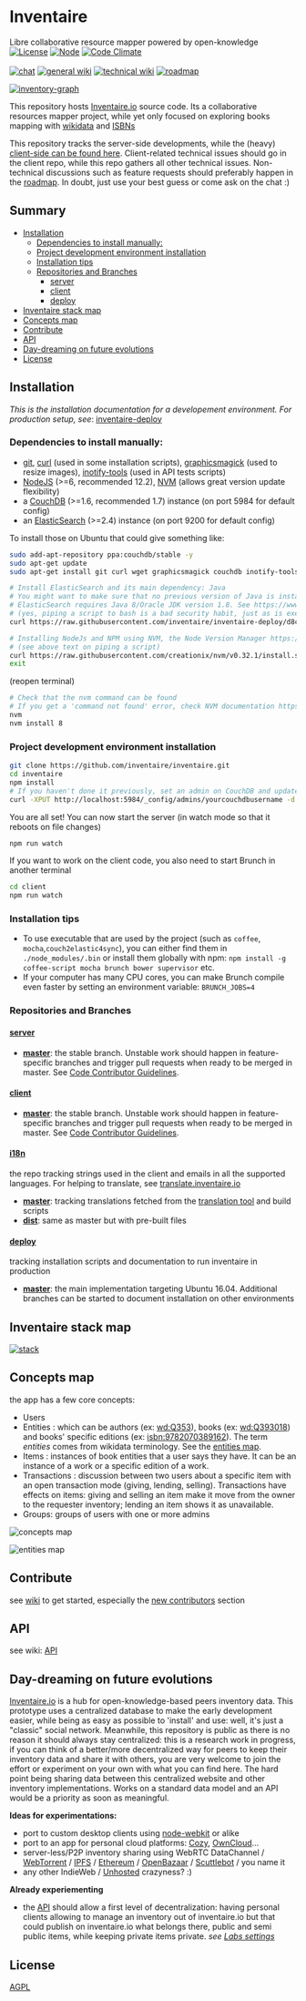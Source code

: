 # Inventaire

Libre collaborative resource mapper powered by open-knowledge<br>
[![License](https://img.shields.io/badge/license-AGPL3-blue.svg)](http://www.gnu.org/licenses/agpl-3.0.html)
[![Node](https://img.shields.io/badge/node->=v4-brightgreen.svg)](http://nodejs.org)
[![Code Climate](https://codeclimate.com/github/inventaire/inventaire/badges/gpa.svg)](https://codeclimate.com/github/inventaire/inventaire)<br>
<br>
[![chat](https://img.shields.io/badge/chat-%23inventaire-ffd402.svg)](https://riot.im/app/#/room/#freenode_#inventaire:matrix.org)
[![general wiki](https://img.shields.io/badge/wiki-general-319cc2.svg)](https://wiki.inventaire.io)
[![technical wiki](https://img.shields.io/badge/wiki-technical-222222.svg)](http://github.com/inventaire/inventaire/wiki/)
[![roadmap](https://img.shields.io/badge/roadmap-contributive-4eba76.svg)](http://roadmap.inventaire.io)

[![inventory-graph](https://user-images.githubusercontent.com/1596934/35507755-1a159b62-04ee-11e8-8391-5808223caa51.png)](https://inventaire.io)

This repository hosts [Inventaire.io](https://inventaire.io) source code. Its a collaborative resources mapper project, while yet only focused on exploring books mapping with [wikidata](https://wikidata.org/) and [ISBNs](https://en.wikipedia.org/wiki/International_Standard_Book_Number)

This repository tracks the server-side developments, while the (heavy) [client-side can be found here](https://github.com/inventaire/inventaire-client). Client-related technical issues should go in the client repo, while this repo gathers all other technical issues. Non-technical discussions such as feature requests should preferably happen in the [roadmap](http://roadmap.inventaire.io). In doubt, just use your best guess or come ask on the chat :)

## Summary
<!-- START doctoc generated TOC please keep comment here to allow auto update -->
<!-- DON'T EDIT THIS SECTION, INSTEAD RE-RUN doctoc TO UPDATE -->


- [Installation](#installation)
  - [Dependencies to install manually:](#dependencies-to-install-manually)
  - [Project development environment installation](#project-development-environment-installation)
  - [Installation tips](#installation-tips)
  - [Repositories and Branches](#repositories-and-branches)
    - [server](#server)
    - [client](#client)
    - [deploy](#deploy)
- [Inventaire stack map](#inventaire-stack-map)
- [Concepts map](#concepts-map)
- [Contribute](#contribute)
- [API](#api)
- [Day-dreaming on future evolutions](#day-dreaming-on-future-evolutions)
- [License](#license)

<!-- END doctoc generated TOC please keep comment here to allow auto update -->

## Installation

*This is the installation documentation for a developement environment. For production setup, see*: [inventaire-deploy](https://github.com/inventaire/inventaire-deploy)

### Dependencies to install manually:
- [git](https://git-scm.com/), [curl](http://curl.haxx.se) (used in some installation scripts), [graphicsmagick](www.graphicsmagick.org/README.html) (used to resize images), [inotify-tools](https://github.com/rvoicilas/inotify-tools) (used in API tests scripts)
- [NodeJS](http://nodejs.org/) (>=6, recommended 12.2), [NVM](https://github.com/creationix/nvm) (allows great version update flexibility)
- a [CouchDB](http://couchdb.apache.org/) (>=1.6, recommended 1.7) instance (on port 5984 for default config)
- an [ElasticSearch](https://www.elastic.co/fr/products/elasticsearch) (>=2.4) instance (on port 9200 for default config)

To install those on Ubuntu that could give something like:
```sh
sudo add-apt-repository ppa:couchdb/stable -y
sudo apt-get update
sudo apt-get install git curl wget graphicsmagick couchdb inotify-tools

# Install ElasticSearch and its main dependency: Java
# You might want to make sure that no previous version of Java is installed first as it might trigger version issues:
# ElasticSearch requires Java 8/Oracle JDK version 1.8. See https://www.elastic.co/guide/en/elasticsearch/reference/current/_installation.html
# (yes, piping a script to bash is a bad security habit, just as is executing anything on your machine coming from the wild and internet without checking what it does, but we trust this source. For the sake of good practices, you may want to read the script first though ;) )
curl https://raw.githubusercontent.com/inventaire/inventaire-deploy/d8c8bee46c241ceca0ddf3d9c319d84bfb0734d9/install_elasticsearch | bash

# Installing NodeJs and NPM using NVM, the Node Version Manager https://github.com/creationix/nvm
# (see above text on piping a script)
curl https://raw.githubusercontent.com/creationix/nvm/v0.32.1/install.sh | bash
exit
```
(reopen terminal)
```sh
# Check that the nvm command can be found
# If you get a 'command not found' error, check NVM documentation https://github.com/creationix/nvm#installation
nvm
nvm install 8
```

### Project development environment installation
```sh
git clone https://github.com/inventaire/inventaire.git
cd inventaire
npm install
# If you haven't done it previously, set an admin on CouchDB and update ./config/local.coffee accordingly
curl -XPUT http://localhost:5984/_config/admins/yourcouchdbusername -d '"'yourcouchdbpassword'"'
```
You are all set! You can now start the server (in watch mode so that it reboots on file changes)
```sh
npm run watch
```
If you want to work on the client code, you also need to start Brunch in another terminal
```sh
cd client
npm run watch
```

### Installation tips
* To use executable that are used by the project (such as `coffee`, `mocha`,`couch2elastic4sync`), you can either find them in `./node_modules/.bin` or install them globally with npm: `npm install -g coffee-script mocha brunch bower supervisor` etc.
* If your computer has many CPU cores, you can make Brunch compile even faster by setting an environment variable: `BRUNCH_JOBS=4`

### Repositories and Branches

#### [server](http://github.com/inventaire/inventaire)
- [**master**](http://github.com/inventaire/inventaire/tree/master): the stable branch. Unstable work should happen in feature-specific branches and trigger pull requests when ready to be merged in master. See [Code Contributor Guidelines](https://github.com/inventaire/inventaire/wiki/Code-Contributor-Guidelines).

#### [client](http://github.com/inventaire/inventaire-client)
- [**master**](http://github.com/inventaire/inventaire-client/tree/master): the stable branch. Unstable work should happen in feature-specific branches and trigger pull requests when ready to be merged in master. See [Code Contributor Guidelines](https://github.com/inventaire/inventaire/wiki/Code-Contributor-Guidelines).

#### [i18n](http://github.com/inventaire/inventaire-i18n)
the repo tracking strings used in the client and emails in all the supported languages. For helping to translate, see [translate.inventaire.io](http://translate.inventaire.io)
- [**master**](http://github.com/inventaire/inventaire-i18n/tree/master): tracking translations fetched from the [translation tool](http://translate.inventaire.io) and build scripts
- [**dist**](http://github.com/inventaire/inventaire-i18n/tree/dist): same as master but with pre-built files

#### [deploy](http://github.com/inventaire/deploy)
tracking installation scripts and documentation to run inventaire in production
- [**master**](http://github.com/inventaire/inventaire-deploy/tree/master): the main implementation targeting Ubuntu 16.04. Additional branches can be started to document installation on other environments

## Inventaire stack map
[![stack](https://raw.githubusercontent.com/inventaire/stack/master/snapshots/stack-from-server.png)](https://inventaire.github.io/stack/)

## Concepts map
the app has a few core concepts:
- Users
- Entities : which can be authors (ex: [wd:Q353](https://inventaire.io/entity/wd:Q535)), books (ex: [wd:Q393018](https://inventaire.io/entity/wd:Q393018)) and books' specific editions (ex: [isbn:9782070389162](https://inventaire.io/entity/isbn:9782070389162)). The term *entities* comes from wikidata terminology. See the [entities map](https://inventaire.github.io/entities-map/).
- Items : instances of book entities that a user says they have. It can be an instance of a work or a specific edition of a work.
- Transactions : discussion between two users about a specific item with an open transaction mode (giving, lending, selling). Transactions have effects on items: giving and selling an item make it move from the owner to the requester inventory; lending an item shows it as unavailable.
- Groups: groups of users with one or more admins

![concepts map](https://raw.githubusercontent.com/inventaire/inventaire/master/docs/visualizations/concepts.jpg)

![entities map](https://raw.githubusercontent.com/inventaire/entities-map/master/screenshots/entities-map-2.png)

## Contribute
see [wiki](https://github.com/inventaire/inventaire/wiki) to get started, especially the [new contributors](https://github.com/inventaire/inventaire/wiki#new-contributors) section


## API
see wiki: [API](https://github.com/inventaire/inventaire/wiki/API)

## Day-dreaming on future evolutions

[Inventaire.io](https://inventaire.io) is a hub for open-knowledge-based peers inventory data. This prototype uses a centralized database to make the early development easier, while being as easy as possible to 'install' and use: well, it's just a "classic" social network. Meanwhile, this repository is public as there is no reason it should always stay centralized: this is a research work in progress, if you can think of a better/more decentralized way for peers to keep their inventory data and share it with others, you are very welcome to join the effort or experiment on your own with what you can find here. The hard point being sharing data between this centralized website and other inventory implementations. Works on a standard data model and an API would be a priority as soon as meaningful.

**Ideas for experimentations:**

- port to custom desktop clients using [node-webkit](https://github.com/nwjs/nw.js) or alike
- port to an app for personal cloud platforms: [Cozy](http://cozy.io), [OwnCloud](https://owncloud.org/)...
- server-less/P2P inventory sharing using WebRTC DataChannel / [WebTorrent](https://github.com/feross/webtorrent) / [IPFS](http://ipfs.io/) / [Ethereum](https://www.ethereum.org/) / [OpenBazaar](https://www.openbazaar.org) / [Scuttlebot](https://scuttlebot.io) / you name it
- any other IndieWeb / [Unhosted](https://unhosted.org/) crazyness? :)

**Already experiementing**
- the [API](http://github.com/inventaire/inventaire/wiki/API) should allow a first level of decentralization: having personal clients allowing to manage an inventory out of inventaire.io but that could publish on inventaire.io what belongs there, public and semi public items, while keeping private items private.
*see [Labs settings](https://inventaire.io/settings/labs)*

## License
[AGPL](LICENSE)
